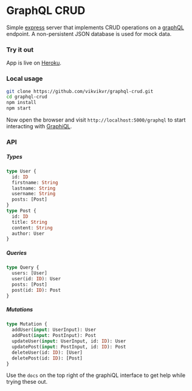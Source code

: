 # GraphQL CRUD

Simple [express](https://www.npmjs.com/package/express) server that implements CRUD operations on a [graphQL](https://graphql.org/) endpoint. A non-persistent JSON database is used for mock data.

### Try it out

App is live on [Heroku](https://vikvikvr-graphql-crud.herokuapp.com/graphql).

### Local usage

```bash
git clone https://github.com/vikvikvr/graphql-crud.git
cd graphql-crud
npm install
npm start
```

Now open the browser and visit `http://localhost:5000/graphql` to start interacting with [GraphiQL](https://github.com/graphql/graphiql).


### API

##### Types

```graphql
type User {
  id: ID
  firstname: String
  lastname: String
  username: String
  posts: [Post]
}
type Post {
  id: ID
  title: String
  content: String
  author: User
}
```

##### Queries

```graphql
type Query {
  users: [User]
  user(id: ID): User
  posts: [Post]
  post(id: ID): Post
}
```

##### Mutations

```graphql
type Mutation {
  addUser(input: UserInput): User
  addPost(input: PostInput): Post
  updateUser(input: UserInput, id: ID): User
  updatePost(input: PostInput, id: ID): Post
  deleteUser(id: ID): [User]
  deletePost(id: ID): [Post]
}
```

Use the `docs` on the top right of the graphiQL interface to get help while trying these out.